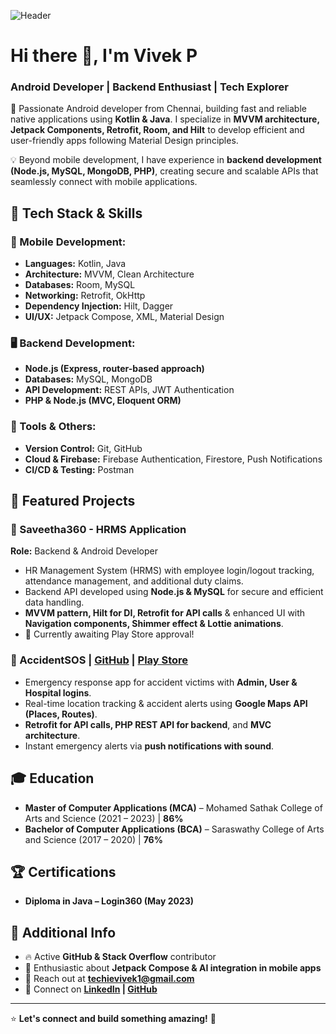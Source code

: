 ![Header](https://img.freepik.com/free-photo/scenario-inspired-by-videogame_23-2151011093.jpg?t=st=1743429377~exp=1743432977~hmac=03c01839c7ba8c4858f1421478ecd24ee433f240fe1dfe953a12cd7b0577fc72&w=1380)

# Hi there 👋, I'm Vivek P  
### Android Developer | Backend Enthusiast | Tech Explorer  

🚀 Passionate Android developer from Chennai, building fast and reliable native applications using **Kotlin & Java**. I specialize in **MVVM architecture, Jetpack Components, Retrofit, Room, and Hilt** to develop efficient and user-friendly apps following Material Design principles.  

💡 Beyond mobile development, I have experience in **backend development (Node.js, MySQL, MongoDB, PHP)**, creating secure and scalable APIs that seamlessly connect with mobile applications.  

## 🔧 Tech Stack & Skills  
### **📱 Mobile Development:**  
- **Languages:** Kotlin, Java  
- **Architecture:** MVVM, Clean Architecture  
- **Databases:** Room, MySQL  
- **Networking:** Retrofit, OkHttp  
- **Dependency Injection:** Hilt, Dagger  
- **UI/UX:** Jetpack Compose, XML, Material Design  

### **🖥️ Backend Development:**  
- **Node.js (Express, router-based approach)**  
- **Databases:** MySQL, MongoDB  
- **API Development:** REST APIs, JWT Authentication  
- **PHP & Node.js (MVC, Eloquent ORM)**  

### **🔧 Tools & Others:**  
- **Version Control:** Git, GitHub  
- **Cloud & Firebase:** Firebase Authentication, Firestore, Push Notifications  
- **CI/CD & Testing:** Postman  

## 📂 Featured Projects  
### **📌 Saveetha360 - HRMS Application**  
**Role:** Backend & Android Developer  
- HR Management System (HRMS) with employee login/logout tracking, attendance management, and additional duty claims.  
- Backend API developed using **Node.js & MySQL** for secure and efficient data handling.  
- **MVVM pattern, Hilt for DI, Retrofit for API calls** & enhanced UI with **Navigation components, Shimmer effect & Lottie animations**.  
- 🚀 Currently awaiting Play Store approval!  

### **🚨 AccidentSOS** | [GitHub](#) | [Play Store](#)  
- Emergency response app for accident victims with **Admin, User & Hospital logins**.  
- Real-time location tracking & accident alerts using **Google Maps API (Places, Routes)**.  
- **Retrofit for API calls, PHP REST API for backend**, and **MVC architecture**.  
- Instant emergency alerts via **push notifications with sound**.  

## 🎓 Education  
- **Master of Computer Applications (MCA)** – Mohamed Sathak College of Arts and Science (2021 – 2023) | **86%**  
- **Bachelor of Computer Applications (BCA)** – Saraswathy College of Arts and Science (2017 – 2020) | **76%**  

## 🏆 Certifications  
- **Diploma in Java – Login360 (May 2023)**  

## 🌟 Additional Info  
- 🔥 Active **GitHub & Stack Overflow** contributor  
- 💙 Enthusiastic about **Jetpack Compose & AI integration in mobile apps**  
- 📩 Reach out at **techievivek1@gmail.com**  
- 💼 Connect on **[LinkedIn](#) | [GitHub](#)**  

---

⭐ **Let's connect and build something amazing!** 🚀  
